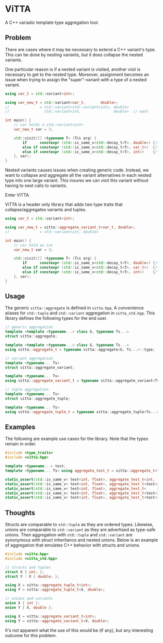 # ViTTA

A C++ variadic template type aggregation tool.

## Problem

There are cases where it may be necessary to extend a C++ variant's type.
This can be done by nesting variants, but it does collapse the nested variants.

One particular reason is if a nested variant is visited, another visit is necessary to get to the nested type.
Moreover, assignment becomes an issue when trying to assign the "super"-variant with a type of a nested variant.

```c++
using var_t = std::variant<int>;

using var_new_t = std::variant<var_t,       double>;
//              = std::variant<std::variant<int>, double>
//                std::variant<int,               double>  // want

int main() {
    // var holds a std::variant<int>
    var_new_t var = 3;

    std::visit([] <typename T> (T&& arg) {
        if      constexpr (std::is_same_v<std::decay_t<T>, double>) {/*...*/}
        else if constexpr (std::is_same_v<std::decay_t<T>, var_t>)  {/*...*/}
        else if constexpr (std::is_same_v<std::decay_t<T>, int>)    {/*...*/} // unused
    }, var);
}
```

Nested variants causes issues when creating generic code.
Instead, we want to collapse and aggregate all the variant alternatives in each nested type into one large variant.
This insures we can visit this variant without having to nest calls to variants.

Enter ViTTA.

ViTTA is a header only library that adds two type traits that collapse/aggregates variants and tuples.

```c++
using var_t = std::variant<int>;

using var_new_t = vitta::aggregate_variant_t<var_t, double>;
//              = std::variant<int, double>

int main() {
    // var hold an int
    var_new_t var = 3;

    std::visit([] <typename T> (T&& arg) {
        if      constexpr (std::is_same_v<std::decay_t<T>, double>) {/*...*/}
        else if constexpr (std::is_same_v<std::decay_t<T>, var_t>)  {/*...*/} // unused
        else if constexpr (std::is_same_v<std::decay_t<T>, int>)    {/*...*/}
    }, var);
}
```

## Usage

The generic `vitta::aggregate` is defined in `vitta.hpp`.
A convenience aliases for `std::tuple` and `std::variant` aggregation in `vitta_std.hpp`.
This library defines the following types for the end user.

```c++
// generic aggregation
template <template <typename...> class G, typename Ts...>
struct vitta::aggregate;

template <template <typename...> class G, typename Ts...>
using vitta::aggregate_t = typename vitta::aggregate<G, Ts...>::type;

// variant aggregation
template <typename... Ts>
struct vitta::aggregate_variant;

template <typename... Ts>
using vitta::aggregate_variant_t = typename vitta::aggregate_variant<Ts...>::type;

// tuple aggregation
template <typename... Ts>
struct vitta::aggregate_tuple;

template <typename... Ts>
using vitta::aggregate_tuple_t = typename vitta::aggregate_tuple<Ts...>::type;
```

## Examples

The following are example use cases for the library.
Note that the types remain in order.

```c++
#include <type_traits>
#include <vitta.hpp>

template <typename...> test;
template <typename... Ts> using aggregate_test_t = vitta::aggregate_t<test, Ts...>;

static_assert(std::is_same_v< test<int, float>, aggregate_test_t<int,            float > >);
static_assert(std::is_same_v< test<int, float>, aggregate_test_t<test<int>,      float > >);
static_assert(std::is_same_v< test<int, float>, aggregate_test_t<     int,  test<float>> >);
static_assert(std::is_same_v< test<int, float>, aggregate_test_t<test<int>, test<float>> >);
static_assert(std::is_same_v< test<int, float>, aggregate_test_t<test<int,       float>> >);
```

## Thoughts

Structs are comparable to `std::tuple` as they are ordered types.
Likewise, unions are comparable to `std::variant` as they are advertised as type-safe unions.
Then aggregation with `std::tuple` and `std::variant` are synonymous with struct inheritance and nested unions.
Below is an example of aggregation that emulates C++ behavior with structs and unions.

```c++
#include <vitta.hpp>
#include <vitta_std.hpp>

// structs and tuples
struct X { int; };
struct Y : X { double; };

using X = vitta::aggregate_tuple_t<int>;
using Y = vitta::aggregate_tuple_t<X, double>;

// unions and variants
union X { int };
union Y { X, double };

using X = vitta::aggregate_variant_t<int>;
using Y = vitta::aggregate_variant_t<X, double>;
```

It's not apparent what the use of this would be (if any), but any interesting outcome for this problem.
